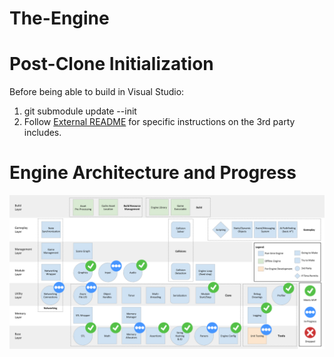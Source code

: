 # The-Engine

# Post-Clone Initialization
Before being able to build in Visual Studio:
1. git submodule update --init
2. Follow [External README](Isetta/External/README.md) for specific instructions on the 3rd party includes.

# Engine Architecture and Progress
![Architecture Diagram](ArchitectureDiagram.png?raw=true "Architecture Diagram")
